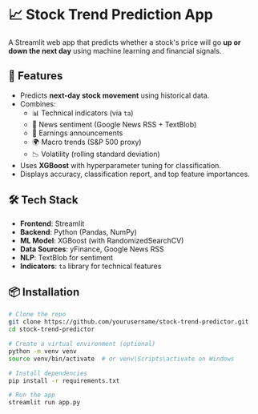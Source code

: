# 📈 Stock Trend Prediction App

A Streamlit web app that predicts whether a stock's price will go **up or down the next day** using machine learning and financial signals.

## 🚀 Features

- Predicts **next-day stock movement** using historical data.
- Combines:
  - 📊 Technical indicators (via `ta`)
  - 📰 News sentiment (Google News RSS + TextBlob)
  - 📅 Earnings announcements
  - 🌍 Macro trends (S&P 500 proxy)
  - 📉 Volatility (rolling standard deviation)
- Uses **XGBoost** with hyperparameter tuning for classification.
- Displays accuracy, classification report, and top feature importances.

## 🛠️ Tech Stack

- **Frontend**: Streamlit
- **Backend**: Python (Pandas, NumPy)
- **ML Model**: XGBoost (with RandomizedSearchCV)
- **Data Sources**: yFinance, Google News RSS
- **NLP**: TextBlob for sentiment
- **Indicators**: `ta` library for technical features

## 📦 Installation

```bash
# Clone the repo
git clone https://github.com/yourusername/stock-trend-predictor.git
cd stock-trend-predictor

# Create a virtual environment (optional)
python -m venv venv
source venv/bin/activate  # or venv\Scripts\activate on Windows

# Install dependencies
pip install -r requirements.txt

# Run the app
streamlit run app.py
